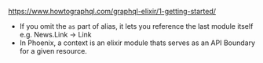 https://www.howtographql.com/graphql-elixir/1-getting-started/

- If you omit the `as` part of alias, it lets you reference the last module itself e.g. News.Link -> Link
- In Phoenix, a context is an elixir module thats serves as an API Boundary for a given resource.
